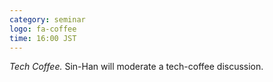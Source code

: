 ```yaml
---
category: seminar
logo: fa-coffee
time: 16:00 JST
---
```


*Tech Coffee.* Sin-Han will moderate a tech-coffee discussion. 